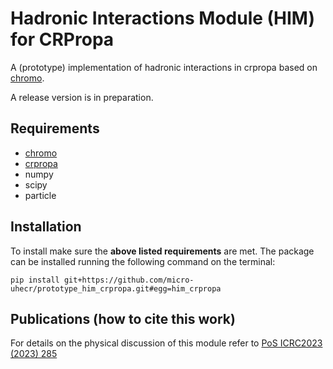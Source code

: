 # Hadronic Interactions Module (HIM) for CRPropa

A (prototype) implementation of hadronic interactions in crpropa based on [chromo](https://github.com/impy-project/chromo).

A release version is in preparation.

## Requirements
- [chromo](https://github.com/impy-project/chromo)
- [crpropa](https://github.com/CRPropa/CRPropa3)
- numpy
- scipy
- particle

## Installation
To install make sure the **above listed requirements** are met. The package can be installed running the following command on the terminal:
```
pip install git+https://github.com/micro-uhecr/prototype_him_crpropa.git#egg=him_crpropa
```
## Publications (how to cite this work)
For details on the physical discussion of this module refer to
[PoS ICRC2023 (2023) 285](https://doi.org/10.22323/1.444.0285)
